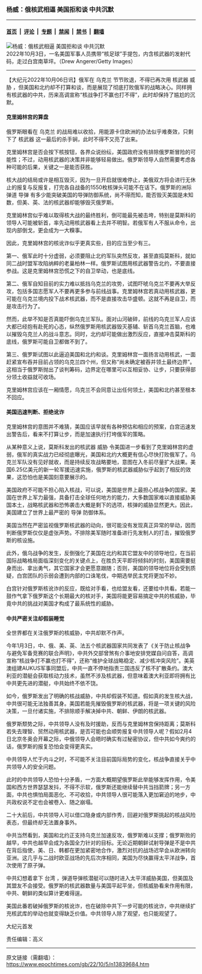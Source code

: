 ### 杨威：俄核武相逼 美国拒和谈 中共沉默

---

#### [首页](../../../..?n13839684) &nbsp;|&nbsp; [评论](../../../../../epoch-comment?n13839684) &nbsp;|&nbsp; [专题](../../../../../epoch-special?n13839684) &nbsp;|&nbsp; [禁闻](../../../../../epoch-news?n13839684) &nbsp;|&nbsp; [禁书](../../../../../books?n13839684) &nbsp;|&nbsp; [翻墙](https://github.com/gfw-breaker/nogfw/blob/master/README.md?n13839684)


<div><img alt="杨威：俄核武相逼 美国拒和谈 中共沉默" class="attachment-djy_600_400 size-djy_600_400 wp-post-image" src="https://i.epochtimes.com/assets/uploads/2022/10/id13839686-GettyImages-1243698136-600x400.jpg"/>
<div class="caption">
 2022年10月3日，一名美国军事人员携带“核足球”手提包，内含核武器的发射代码，走过白宫南草坪。（Drew Angerer/Getty Images）
</div></div><hr/><div class="post_content" id="artbody" itemprop="articleBody">
 <!-- article content begin -->
 <p>
  【大纪元2022年10月06日讯】俄军在
  <ok href="https://www.epochtimes.com/gb/tag/%E4%B9%8C%E5%85%8B%E5%85%B0.html">
   乌克兰
  </ok>
  节节败退，不得已再次用
  <ok href="https://www.epochtimes.com/gb/tag/%E6%A0%B8%E6%AD%A6%E5%99%A8.html">
   核武器
  </ok>
  <ok href="https://www.epochtimes.com/gb/tag/%E5%A8%81%E8%83%81.html">
   威胁
  </ok>
  ，但美国和北约却不打算和谈，而是展现了彻底打败俄军的战略决心。同样拥有核武器的中共，历来高调宣称“核战争打不赢也打不得”，此时却保持了尴尬的沉默。
 </p>
 <h4>
  克里姆林宫的算盘
 </h4>
 <p>
  俄罗斯眼看在
  <ok href="https://www.epochtimes.com/gb/tag/%E4%B9%8C%E5%85%8B%E5%85%B0.html">
   乌克兰
  </ok>
  的战局难以收拾，用能源卡住欧洲的办法似乎难奏效，只剩下了
  <ok href="https://www.epochtimes.com/gb/tag/%E6%A0%B8%E6%AD%A6%E5%99%A8.html">
   核武器
  </ok>
  这一最后的杀手锏，此时不得不又亮了出来。
 </p>
 <p>
  克里姆林宫是否会按下核按钮，各界众说纷纭，美国政府没有排除俄罗斯冒险的可能性；不过，动用核武器的决策并非能够轻易做出。俄罗斯领导人自然需要考虑各种可能的后果，关键之一是能否获胜。
 </p>
 <p>
  核大战的结局或许是相互毁灭，因为一旦开启就很难停止，美俄双方将会进行无休止的报复与反报复，打完各自战备的1550枚核弹头可能不在话下。俄罗斯的洲际弹道
  <ok href="https://www.epochtimes.com/gb/tag/%E5%AF%BC%E5%BC%B9.html">
   导弹
  </ok>
  有多少能突破美国的导弹防御系统，尚不得而知，能否毁灭美国是未知数，但美、英、法的核武器却能够毁灭俄罗斯。
 </p>
 <p>
  克里姆林宫似乎难以取得核大战的最终胜利，倒可能最先被击垮，特别是莫斯科的领导人可能被斩首，率先动用核武器看上去并不明智。若俄军有人不服从命令，出现内部倒戈，更会成为一大糗事。
 </p>
 <p>
  因此，克里姆林宫的核讹诈似乎更真实些，目的应当至少有三。
 </p>
 <p>
  第一、俄军此时十分虚弱，必须要阻止北约军队突然反攻，甚至直捣莫斯科，就如同二战时盟军攻陷纳粹的老巢柏林一样。俄罗斯试图用核武器警告北约，不要直接参战。这是克里姆林宫恐慌之下的自卫举动，也是底线。
 </p>
 <p>
  第二、俄军自知目前的实力难以抵挡乌克兰的攻势，试图吓唬乌克兰不要再大举反攻，包括多国志愿军人不要再更多参与前线战事。克里姆林宫若真动用核武器，更可能在乌克兰境内投下战术核武器，而不是直接攻击华盛顿。这就不再是自卫，而是攻击行为了。
 </p>
 <p>
  然而，此举不知是否真能吓倒乌克兰军队。面对山河破碎，前线的乌克兰军人应该大都已经抱有赴死的心态，纵然俄罗斯用核武器毁灭基辅、斩首乌克兰首脑，也难以摧毁乌克兰人的战斗意志。同时，北约却可能做出激烈反应，直接冲击莫斯科的底线，俄罗斯可能自卫都做不到了。
 </p>
 <p>
  第三、俄罗斯试图以此逼迫美国和北约和谈。克里姆林宫一面扬言动用核武，一面赶紧宣布吞并目前占领的乌克兰四个州，但又称“尚未确定被吞并领土最终边界”。这相当于俄罗斯抛出了谈判筹码，边界定在哪里可以互相妥协、让步，只要获得部分领土收益就可收场。
 </p>
 <p>
  克里姆林宫应该在一厢情愿，乌克兰不会同意让出任何领土，美国和北约甚至根本不回应。
 </p>
 <h4>
  美国迅速判断、拒绝讹诈
 </h4>
 <p>
  克里姆林宫的意图并不难猜，美国应该早就有各种预估和相应的预案，白宫迅速发出警告后，看来不打算让步，而是加速执行打垮俄军的策略。
 </p>
 <p>
  从某种意义上说，莫斯科发出的核武器
  <ok href="https://www.epochtimes.com/gb/tag/%E5%A8%81%E8%83%81.html">
   威胁
  </ok>
  令美国进一步看到了克里姆林宫的虚弱，俄军的真实战力已经彻底曝光，美国和北约大概更有信心尽快打败俄军了。乌克兰军队没有见好就收，而是持续反攻战略要地，意图在入冬前尽量扩大战果。美国6.25亿美元的新一轮军援迅速实施，俄罗斯的核武器威胁似乎起到了相反的效果，这恐怕也是美国刻意要展示的。
 </p>
 <p>
  美国政府不可能不担心陷入核战，可以说，美国是世界上最担心核战争的国家。美国在世界上军力最强，具备打击全球任何地方的能力，大多数国家难以直接威胁美国本土，战略核武器和恐怖袭击大概是剩下的选项，核弹的威胁显然更大。因此，美国建立了世界上最严密的
  <ok href="https://www.epochtimes.com/gb/tag/%E5%AF%BC%E5%BC%B9.html">
   导弹
  </ok>
  防御体系。
 </p>
 <p>
  美国当然在严密监视俄罗斯核武器的动向，很可能没有发现真正异常的举动，因而判断俄罗斯仅仅是虚张声势。不排除美军随时准备进行先发制人的打击，摧毁俄罗斯的核设施。
 </p>
 <p>
  此外，俄乌战争的发生，反倒强化了美国在北约和其它盟友中的领导地位，在当前国际战略格局面临深刻变化的关键点上，在胜负天平即将倾斜的时刻，美国需要挺身而出、拿出勇气，其它国家才会更愿意跟随；否则，美国的领导地位将会受到质疑，白宫团队的示弱会遭到内部的口诛笔伐，中期选举民主党将更加不妙。
 </p>
 <p>
  白宫针对俄罗斯核讹诈的反应，既给对手看，也给盟友看，还要给中共看。若能一鼓作气拿下俄罗斯这个长期最大的核对手，美国将能更容易搞定中共的核威胁，毕竟中共的挑战对美国才构成了最系统性的威胁。
 </p>
 <h4>
  中共严密关注却假装睡觉
 </h4>
 <p>
  全世界都在关注俄罗斯的核威胁，中共却默不作声。
 </p>
 <p>
  今年1月3日，中、俄、美、英、法五个核武器国家共同发表了《关于防止核战争与避免军备竞赛的联合声明》，中共外交部曾煞有介事地安排党媒自问自答，高调宣称“核战争打不赢也打不得”，还称“维护全球战略稳定、减少核冲突风险”。美英澳组建AUKUS军事同盟后，中共一直不停地指责三国违反了核不扩散条约。澳大利亚的潜艇会获取核动力技术，虽然不涉及核武器，但意味着澳大利亚即将拥有比中共更先进的潜艇，中共始终不依不饶。
 </p>
 <p>
  如今，俄罗斯发出了明确的核战威胁，中共却假装不知道。假如真的发生核大战，中共很可能无法独善其身。美国若能先摧毁俄罗斯的核武器，将是一项关键的风险决策，一旦付诸实施，不排除顺手解决掉中共、朝鲜、伊朗的核武器。
 </p>
 <p>
  俄罗斯颓势之际，中共领导人没有及时援助，反而与克里姆林宫保持距离；莫斯科若失去理智、贸然动用核武器，是否可能也会顺势报复中共领导人呢？假如2月4日北京冬奥会开幕之际，中俄领导人会晤时确实有过秘密协议，但中共如今爽约的话，俄罗斯的报复恐怕会变得更真实。
 </p>
 <p>
  中共领导人忙于内斗之时，不可能不关注目前国际局势的变化，核战争直接关乎中共领导人的安全问题。
 </p>
 <p>
  此时的中共领导人恐怕十分矛盾，一方面大概期望俄罗斯此举能够发挥作用，令美国和西方世界瑟瑟发抖，不得不示软，俄罗斯还能继续替中共当挡箭牌；另一方面，中共也惧怕局面恶化、不可收拾，中共领导人很可能落入更加窘迫的地步，中共政权说不定也会被卷入、随之崩塌。
 </p>
 <p>
  二十大前后，中共领导人可以借口隐身或内部作秀，回避对俄罗斯挑起的核战风险表态，但最终却无法置身事外。
 </p>
 <p>
  中共当然看到，美国和北约正支持乌克兰加速反攻，俄罗斯难以支撑；俄罗斯败的越早，中共也越早会成为各国全力针对的目标。无论近期朝鲜试射导弹是不是中共在背后指使，美、日、韩都在更加紧密地合作，激烈对抗的战场迟早会从欧洲转向亚洲。这几乎与二战时欧亚战场的先后次序相同，美国为尽快赢得太平洋战争，首次使用了原子弹。
 </p>
 <p>
  中共幻想着拿下
  <ok href="https://www.epochtimes.com/gb/tag/%E5%8F%B0%E6%B9%BE.html">
   台湾
  </ok>
  ，弹道导弹核潜艇可以随时进入太平洋威胁美国，但美国及其盟友不会接受。俄罗斯的核武器数量与美国平起平坐，但核威胁看来作用有限，中共、朝鲜的类似算计更难得逞。
 </p>
 <p>
  美国此番若破掉俄罗斯的核讹诈，也在破除中共下一步可能的核讹诈，中共继续扩充核武库的举动也就变得缺乏价值。中共领导人除了观望，也只能观望了。
 </p>
 <p>
  大纪元首发
 </p>
 <p>
  责任编辑：高义
 </p>
 <!-- article content end -->
 <div id="below_article_ad">
 </div>
</div>


---

原文链接（需翻墙）：https://www.epochtimes.com/gb/22/10/5/n13839684.htm